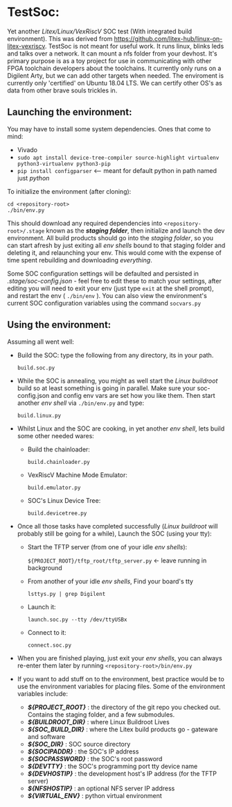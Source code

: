 # TestSoc:
  Yet another *Litex/Linux/VexRiscV* SOC test (With integrated build environment). This was derived from https://github.com/litex-hub/linux-on-litex-vexriscv. TestSoc is not meant for useful work. It runs linux, blinks leds and talks over a network. It can mount a nfs folder from your devhost. It's primary purpose is as a toy project for use in communicating with other FPGA toolchain developers about the toolchains. It currently only runs on a Digilent Arty, but we can add other targets when needed. The enviroment is currently only 'certified' on Ubuntu 18.04 LTS. We can certify other OS's as data from other brave souls trickles in.

## Launching the environment:

You may have to install some system dependencies. Ones that come to mind:
* Vivado
* ```sudo apt install device-tree-compiler source-highlight virtualenv python3-virtualenv python3-pip```
* ```pip install configparser``` <-- meant for default python in path named just *python*

To initialize the environment (after cloning):
 ```
cd <repository-root>
./bin/env.py
```

This should download any required dependencies into ```<repository-root>/.stage``` known as the ***staging folder***, then initialize and launch the dev environment. All build products should go into the *staging folder*, so you can start afresh by just exiting all *env shells* bound to that staging folder and deleting it, and relaunching your env. This would come with the expense of time spent rebuilding and downloading *everything*.

Some SOC configuration settings will be defaulted and persisted in *.stage/soc-config.json* - feel free to edit these to match your settings, after editing you will need to exit your env (just type ```exit``` at the shell prompt), and restart the env ( ```./bin/env``` ). You can also view the environment's current SOC configuration variables using the command ```socvars.py```


## Using the environment:

Assuming all went well:

* Build the SOC: type the following from any directory, its in your path.

  ```build.soc.py```


* While the SOC is annealing, you might as well start the *Linux buildroot* build so at least something is going in parallel. Make sure your soc-config.json and config env vars are set how you like them. Then start another *env shell* via ```./bin/env.py``` and type:

  ```build.linux.py```


* Whilst Linux and the SOC are cooking, in yet another *env shell*, lets build some other needed wares:

  * Build the chainloader:

    ```build.chainloader.py```

  * VexRiscV Machine Mode Emulator:

    ```build.emulator.py```

  * SOC's Linux Device Tree:

    ```build.devicetree.py```


* Once all those tasks have completed successfully (*Linux buildroot* will probably still be going for a while), Launch the SOC (using your tty):

  * Start the TFTP server (from one of your idle *env shells*):

    ```${PROJECT_ROOT}/tftp_root/tftp_server.py``` <- leave running in background

  * From another of your idle *env shells*, Find your board's tty

    ```lsttys.py | grep Digilent```

  * Launch it:

    ```launch.soc.py --tty /dev/ttyUSBx```

  * Connect to it:

     ```connect.soc.py```


* When you are finished playing, just exit your *env shells*, you can always re-enter them later by running ```<repository-root>/bin/env.py```

* If you want to add stuff on to the environment, best practice would be to use the environment variables for placing files. Some of the environment variables include:
  * ***${PROJECT_ROOT}*** : the directory of the git repo you checked out. Contains the staging folder, and a few submodules.
  * ***${BUILDROOT_DIR}*** : where Linux Buildroot Lives
  * ***${SOC_BUILD_DIR}*** : where the Litex build products go - gateware and software
  * ***${SOC_DIR}*** : SOC source directory
  * ***${SOCIPADDR}*** : the SOC's IP address
  * ***${SOCPASSWORD}*** : the SOC's root password
  * ***${DEVTTY}*** : the SOC's programming port tty device name
  * ***${DEVHOSTIP}*** : the development host's IP address (for the TFTP server)
  * ***${NFSHOSTIP}*** : an optional NFS server IP address
  * ***${VIRTUAL_ENV}*** : python virtual environment
